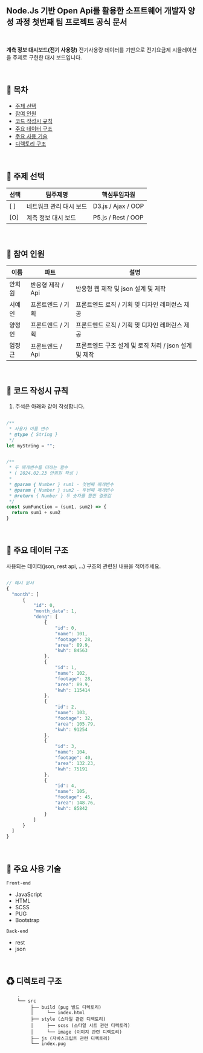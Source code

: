 ## Node.Js 기반 Open Api를 활용한 소프트웨어 개발자 양성 과정 첫번째 팀 프로젝트 공식 문서

<br/>

**계측 정보 대시보드(전기 사용량)** 전기사용량 데이터를 기반으로 전기요금제 시뮬레이션을 주제로 구현한 대시 보드입니다.<br>

<br/>

## 🚩 목차

- [주제 선택](#-주제-선택)
- [참여 인원](#-참여-인원)
- [코드 작성시 규칙](#-주요-사용-기술)
- [주요 데이터 구조](#-주요-사용-기술)
- [주요 사용 기술](#-주요-사용-기술)
- [디렉토리 구조](#-디렉토리-구조)

<br/>

## 🚩 주제 선택

| 선택 | 팀주제명                | 핵심투입자원       |
| ---- | ----------------------- | ------------------ |
| [ ]  | 네트워크 관리 대시 보드 | D3.js / Ajax / OOP |
| [O]  | 계측 정보 대시 보드     | P5.js / Rest / OOP |

<br/>

## 👷 참여 인원

| 이름   | 파트              | 설명                                                  |
| ------ | ----------------- | ----------------------------------------------------- |
| 안희원 | 반응형 제작 / Api | 반응형 웹 제작 및 json 설계 및 제작                   |
| 서예인 | 프론트엔드 / 기획 | 프론트엔드 로직 / 기획 밎 디자인 레퍼런스 제공        |
| 양정인 | 프론트엔드 / 기획 | 프론트엔드 로직 / 기획 밎 디자인 레퍼런스 제공        |
| 엄정근 | 프론트엔드 / Api  | 프론트엔드 구조 설계 및 로직 처리 / json 설계 및 제작 |

<br/>

## 🔧 코드 작성시 규칙

1. 주석은 아래와 같이 작성합니다.

```javascript

/**
 * 사용자 이름 변수
 * @type { String }
 */
let myString = "";


/**
 * 두 매개변수를 더하는 함수
 * ( 2024.02.23 안희원 작성 )
 *
 * @param { Number } sum1 - 첫번째 매개변수
 * @param { Number } sum2 - 두번째 매개변수
 * @return { Number } 두 숫자를 합한 결괏값
 */
const sumFunction = (sum1, sum2) => {
  return sum1 + sum2
}
```

<br/>

## 🔧 주요 데이터 구조

사용되는 데이터(json, rest api, ...) 구조의 관련된 내용을 적어주세요.

```Javascript

// 예시 문서
{
  "month": [
      {
          "id": 0,
          "month_data": 1,
          "dong": [
              {
                  "id": 0,
                  "name": 101,
                  "footage": 28,
                  "area": 89.9,
                  "kwh": 84563
              },
              {
                  "id": 1,
                  "name": 102,
                  "footage": 28,
                  "area": 89.9,
                  "kwh": 115414
              },
              {
                  "id": 2,
                  "name": 103,
                  "footage": 32,
                  "area": 105.79,
                  "kwh": 91254
              },
              {
                  "id": 3,
                  "name": 104,
                  "footage": 40,
                  "area": 132.23,
                  "kwh": 75191
              },
              {
                  "id": 4,
                  "name": 105,
                  "footage": 45,
                  "area": 148.76,
                  "kwh": 85842
              }
          ]
      }
  ]
}
```

<br/>

## 🎨 주요 사용 기술

`Front-end`

- JavaScript
- HTML
- SCSS
- PUG
- Bootstrap

`Back-end`

- rest
- json

<br>

## ♻ 디렉토리 구조

```
    .
    └── src
         ├── build (pug 빌드 디렉토리)
         │     └── index.html
         ├── style (스타일 관련 디렉토리)
         │     ├── scss (스타일 시트 관련 디렉토리)
         │     └── image (이미지 관련 디렉토리)
         ├── js (자바스크립트 관련 디렉토리)
         └── index.pug
```

<br/>
